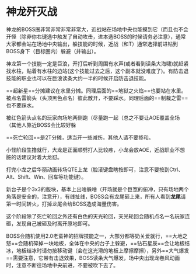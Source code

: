# 神龙歼灭战

神龙的BOSS圈非常非常非常非常大，近战站在场地中央也能摸到它（而且也不会开怪（除非你右键选中触发了自动攻击，<Role name="tank" /><Role name="healer" /><Role name="dps" />进本选BOSS的时候请务必注意），通常大家都会站在场地中央输出，躲技能的时候，近战（和T）通常选择前进钻到BOSS身下（目标圈内）躲避（并输出）。

神龙第一个技能一定是巨浪，<Role name="tank" /><Role name="healer" /><Role name="dps" />开打后听到周围有水声(或者看到读条大海啸)就赶紧找水柱，贴着有水柱的边站(这个技能过去之后，这个副本就没难度了)。有防击退技能的职业也可以在巨浪读条大约一半的时候开启防击退技能。

==超新星==分摊建议在水里分摊。同理后面的==地狱之火焰==也要站在水里。被点名雷箭头（头顶黑色点名）彼此散开，不要踩水。同理后面的==制裁之雷==也不要踩水。

被红色箭头点名的玩家向场地两侧跑（尽量跑一起（总之不要让AOE覆盖全场（其他人靠近BOSS会比较好躲

==死亡轮回==是<Role name="tank" />2T分摊，适当开一些减伤，其他人请不要掺和。

小怪阶段生撸就行，大龙是正面顺劈打人比较疼，小龙会放AOE，近战职业不想脏的话建议对着大龙怼。

打完小龙之后华丽动画转场QTE上龙（脸滚键盘瞎按即可，注意不要按到Ctrl、Alt、Shift、Win、回车等功能键）。

新台子是个3x3的版块，基本上出啥躲啥（开场就是个巨宽的俯冲，只有场地两个角落是安全的，注意开<Action :id="3" name="冲刺" />），有线扯线，BOSS会有龙尾砸上来，<Role name="tank" /><Role name="healer" /><Role name="dps" />所有人看到**龙尾**请第一时间转火，打掉龙尾会给BOSS造成海量伤害。

这个阶段除了<Role name="tank" />死亡轮回之外还有白色的天光轮回，天光轮回会随机点名一名玩家连砸，<Role name="healer" /><Role name="dps" />发现自己被砸及时离开原地即可。

BOSS会随机使用2.0老蛮神的招牌技能之一，大部分都等奶关爱就行，==大地之怒==会随机碎掉一块地板，全体在中央的台子上躲避，==钻石星辰==会让地板结冰，地板结冰时请勿按移动键（会在这光滑的地板上摩擦摩擦），另外==大气爆发==需要注意，它带有击退效果，BOSS读条大气爆发，场中央出现龙卷风动画时，注意不断往场地中央前进，不要被吹下去了。